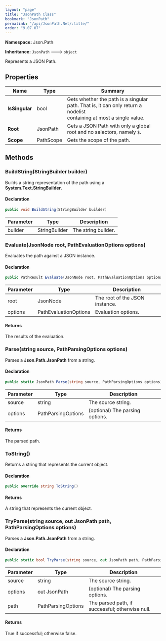 ```yaml
---
layout: "page"
title: "JsonPath Class"
bookmark: "JsonPath"
permalink: "/api/JsonPath.Net/:title/"
order: "9.07.07"
---
```

**Namespace:** Json.Path

**Inheritance:**
`JsonPath`
 🡒 
`object`

Represents a JSON Path.

## Properties

| Name | Type | Summary |
|---|---|---|
| **IsSingular** | bool | Gets whether the path is a singular path.  That is, it can only return a nodelist<br>containing at most a single value. |
| **Root** | JsonPath | Gets a JSON Path with only a global root and no selectors, namely `$`. |
| **Scope** | PathScope | Gets the scope of the path. |

## Methods

### BuildString(StringBuilder builder)

Builds a string representation of the path using a **System.Text.StringBuilder**.

#### Declaration

```c#
public void BuildString(StringBuilder builder)
```

| Parameter | Type | Description |
|---|---|---|
| builder | StringBuilder | The string builder. |


### Evaluate(JsonNode root, PathEvaluationOptions options)

Evaluates the path against a JSON instance.

#### Declaration

```c#
public PathResult Evaluate(JsonNode root, PathEvaluationOptions options)
```

| Parameter | Type | Description |
|---|---|---|
| root | JsonNode | The root of the JSON instance. |
| options | PathEvaluationOptions | Evaluation options. |


#### Returns

The results of the evaluation.

### Parse(string source, PathParsingOptions options)

Parses a **Json.Path.JsonPath** from a string.

#### Declaration

```c#
public static JsonPath Parse(string source, PathParsingOptions options)
```

| Parameter | Type | Description |
|---|---|---|
| source | string | The source string. |
| options | PathParsingOptions | (optional) The parsing options. |


#### Returns

The parsed path.

### ToString()

Returns a string that represents the current object.

#### Declaration

```c#
public override string ToString()
```


#### Returns

A string that represents the current object.

### TryParse(string source, out JsonPath path, PathParsingOptions options)

Parses a **Json.Path.JsonPath** from a string.

#### Declaration

```c#
public static bool TryParse(string source, out JsonPath path, PathParsingOptions options)
```

| Parameter | Type | Description |
|---|---|---|
| source | string | The source string. |
| options | out JsonPath | (optional) The parsing options. |
| path | PathParsingOptions | The parsed path, if successful; otherwise null. |


#### Returns

True if successful; otherwise false.

